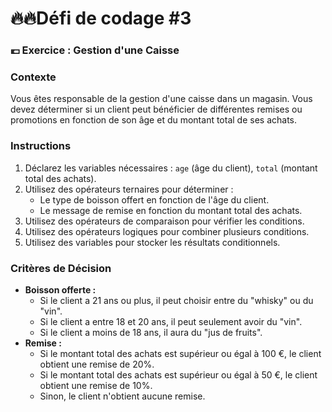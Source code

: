 # **🔥🔥Défi de codage #3**

### 💶 Exercice : Gestion d'une Caisse

### Contexte

Vous êtes responsable de la gestion d'une caisse dans un magasin. Vous devez déterminer si un client peut bénéficier de différentes remises ou promotions en fonction de son âge et du montant total de ses achats.

### Instructions

1. Déclarez les variables nécessaires : `age` (âge du client), `total` (montant total des achats).
2. Utilisez des opérateurs ternaires pour déterminer :
   - Le type de boisson offert en fonction de l'âge du client.
   - Le message de remise en fonction du montant total des achats.
3. Utilisez des opérateurs de comparaison pour vérifier les conditions.
4. Utilisez des opérateurs logiques pour combiner plusieurs conditions.
5. Utilisez des variables pour stocker les résultats conditionnels.

### Critères de Décision

- **Boisson offerte :**
  - Si le client a 21 ans ou plus, il peut choisir entre du "whisky" ou du "vin".
  - Si le client a entre 18 et 20 ans, il peut seulement avoir du "vin".
  - Si le client a moins de 18 ans, il aura du "jus de fruits".
- **Remise :**
  - Si le montant total des achats est supérieur ou égal à 100 €, le client obtient une remise de 20%.
  - Si le montant total des achats est supérieur ou égal à 50 €, le client obtient une remise de 10%.
  - Sinon, le client n'obtient aucune remise.
